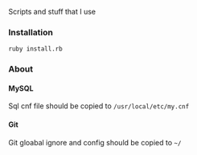 Scripts and stuff that I use

### Installation

`ruby install.rb`

### About

#### MySQL

Sql cnf file should be copied to `/usr/local/etc/my.cnf`

#### Git

Git gloabal ignore and config should be copied to `~/`
